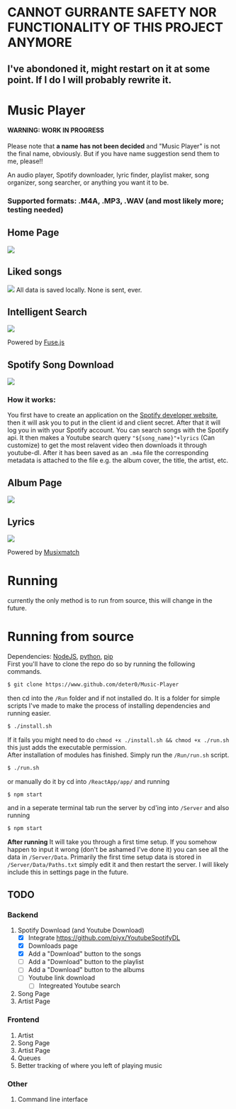 # CANNOT GURRANTE SAFETY NOR FUNCTIONALITY OF THIS PROJECT ANYMORE
## I've abondoned it, might restart on it at some point. If I do I will probably rewrite it.
# Music Player<br/>
#### WARNING: WORK IN PROGRESS<br/>
Please note that **a name has not been decided** and "Music Player" is not the final name, obviously. But if you have name suggestion send them to me, please!!<br/>

An audio player, Spotify downloader, lyric finder, playlist maker, song organizer, song searcher, or anything you want it to be.

### Supported formats: .M4A, .MP3, .WAV (and most likely more; testing needed)

## Home Page
<img src="https://cdn.discordapp.com/attachments/911132045294571532/911459926008807494/unknown.png"/>

## Liked songs
<img src="https://cdn.discordapp.com/attachments/911132045294571532/911459926256267284/unknown.png"/>
All data is saved locally. None is sent, ever.

## Intelligent Search
<img src="https://cdn.discordapp.com/attachments/911132045294571532/911461438181224468/unknown.png"/>

Powered by [Fuse.js](https://fusejs.io/)

## Spotify Song Download
<img src="https://cdn.discordapp.com/attachments/911132045294571532/911459926499557376/unknown.png"/>

### How it works:
You first have to create an application on the [Spotify developer website](https://developers.spotify.com/dashboard), then it will ask you to put in the client id and client secret. After that it will log you in with your Spotify account. You can search songs with the Spotify api. It then makes a Youtube search query `"${song_name}"+lyrics` (Can customize) to get the most relavent video then downloads it through youtube-dl. After it has been saved as an `.m4a` file the corresponding metadata is attached to the file e.g. the album cover, the title, the artist, etc.

## Album Page
<img src="https://cdn.discordapp.com/attachments/911132045294571532/911460065351966771/unknown.png"/>

## Lyrics
<img src="https://cdn.discordapp.com/attachments/911132045294571532/911461924795977748/unknown.png"/>

Powered by [Musixmatch](https://musixmatch.com)

# Running
currently the only method is to run from source, this will change in the future.

# Running from source
Dependencies: [NodeJS](https://nodejs.org/en/), [python](https://www.python.org), [pip](https://packaging.python.org/tutorials/installing-packages/)<br/>
First you'll have to clone the repo do so by running the following commands.
```bash
$ git clone https://www.github.com/deter0/Music-Player
```
then cd into the `/Run` folder and if not installed do. It is a folder for simple scripts I've made to make the process of installing dependencies and running easier.
```sh
$ ./install.sh
```
If it fails you might need to do `chmod +x ./install.sh && chmod +x ./run.sh` this just adds the executable permission.<br/>
After installation of modules has finished. Simply run the `/Run/run.sh` script.
```sh
$ ./run.sh
```
or manually do it by cd into `/ReactApp/app/` and running
```sh
$ npm start
```
and in a seperate terminal tab run the server by cd'ing into `/Server` and also running
```sh
$ npm start
```

**After running** It will take you through a first time setup. If you somehow happen to input it wrong (don't be ashamed I've done it) you can see all the data in `/Server/Data`. Primarily the first time setup data is stored in `/Server/Data/Paths.txt` simply edit it and then restart the server. I will likely include this in settings page in the future.

## TODO<br/>
### Backend<br/>
1. Spotify Download (and Youtube Download)<br/>
	- [x] Integrate https://github.com/piyx/YoutubeSpotifyDL
	- [x] Downloads page
	- [x] Add a "Download" button to the songs
	- [ ] Add a "Download" button to the playlist
	- [ ] Add a "Download" button to the albums
	- [ ] Youtube link download
		- [ ] Integreated Youtube search
2. Song Page<br/>
3. Artist Page<br/>
### Frontend<br/>
1. Artist<br/>
2. Song Page<br/>
3. Artist Page<br/>
4. Queues
5. Better tracking of where you left of playing music
### Other<br/>
1. Command line interface<br/>
